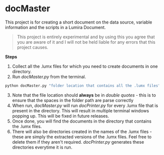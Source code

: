 # docMaster
This project is for creating a short document on the data source, variable information and the scripts in a Lumira Document. 

>This project is entirely experimental and by using this you agree that you are aware of it and I will not be held liable for any errors that this project causes.

**Steps**
1. Collect all the .lumx files for which you need to create documents in one directory.
2. Run _docMaster.py_ from the terminal.
```python
python docMaster.py "folder location that contains all the .lumx files"
```
3. Note that the file location should __always__ be in _double quotes_ - this is to ensure that the spaces in the folder path are parse correctly
4. When run, _docMaster.py_ will run _docPrinter.py_ for every .lumx file that is present in the directory. This will result in multiple terminal windows popping up. This will be fixed in future releases.
5. Once done, you will find the documents in the directory that contains the .lumx files.
6. There will also be directories created in the names of the .lumx files - these are simply the extracted versions of the .lumx files. Feel free to delete them if they aren't required. _docPrinter.py_ generates these directories everytime it is run.
